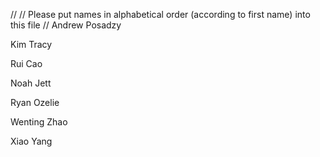 //
// Please put names in alphabetical order (according to first name) into this file
//
Andrew Posadzy

Kim Tracy

Rui Cao

Noah Jett

Ryan Ozelie

Wenting Zhao

Xiao Yang

